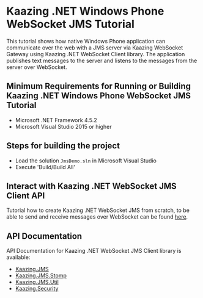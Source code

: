 # Kaazing .NET Windows Phone WebSocket JMS Tutorial

This tutorial shows how native Windows Phone application can communicate over the web with a JMS server via Kaazing WebSocket Gateway using Kaazing .NET WebSocket Client library. The application publishes text messages to the server and listens to the messages from the server over WebSocket.
## Minimum Requirements for Running or Building Kaazing .NET Windows Phone WebSocket JMS Tutorial

* Microsoft .NET Framework 4.5.2
* Microsoft Visual Studio 2015 or higher

## Steps for building the project

* Load the solution `JmsDemo.sln` in Microsoft Visual Studio
* Execute 'Build/Build All'

## Interact with Kaazing .NET WebSocket JMS Client API

Tutorial how to create Kaazing .NET WebSocket JMS from scratch, to be able to send and receive messages over WebSocket can be found [here](http://kaazing.com/doc/5.0/jms_client_docs/dev-dotnet/o_dev_dotnet.html).

## API Documentation

API Documentation for Kaazing .NET WebSocket JMS Client library is available:

* [Kaazing.JMS](https://kaazing.com/doc/jms/4.0/apidoc/client/dotnet/jms/html/N_Kaazing_JMS.htm)
* [Kaazing.JMS.Stomp](https://kaazing.com/doc/jms/4.0/apidoc/client/dotnet/jms/html/N_Kaazing_JMS_Stomp.htm)
* [Kaazing.JMS.Util](https://kaazing.com/doc/jms/4.0/apidoc/client/dotnet/jms/html/N_Kaazing_JMS_Util.htm)
* [Kaazing.Security](http://developer.kaazing.com/documentation/gateway/4.0/apidoc/client/dotnet/gateway/html/N_Kaazing_Security.htm)
